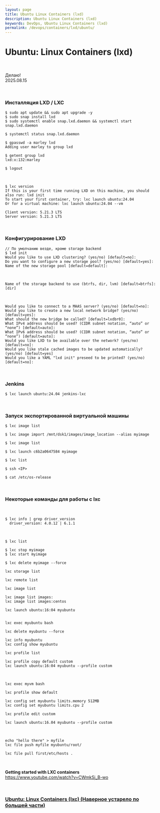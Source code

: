 ```yaml
---
layout: page
title: Ubuntu Linux Containers (lxd)
description: Ubuntu Linux Containers (lxd)
keywords: DevOps, Ubuntu Linux Containers (lxd)
permalink: /devops/containers/lxd/ubuntu/
---
```


# Ubuntu: Linux Containers (lxd)

<br/>

Делаю!  
2025.08.15

<br/>

### Инсталляция LXD / LXC

```
$ sudo apt update && sudo apt upgrade -y
$ sudo snap install lxd
$ sudo systemctl enable snap.lxd.daemon && systemctl start snap.lxd.daemon

$ systemctl status snap.lxd.daemon

$ gpasswd -a marley lxd
Adding user marley to group lxd

$ getent group lxd
lxd:x:132:marley

$ logout
```

<br/>

```
$ lxc version
If this is your first time running LXD on this machine, you should also run: lxd init
To start your first container, try: lxc launch ubuntu:24.04
Or for a virtual machine: lxc launch ubuntu:24.04 --vm

Client version: 5.21.3 LTS
Server version: 5.21.3 LTS
```

<br/>

### Конфигурирование LXD

```
// По умолчанию везде, кроме storage backend
$ lxd init
Would you like to use LXD clustering? (yes/no) [default=no]:
Do you want to configure a new storage pool? (yes/no) [default=yes]:
Name of the new storage pool [default=default]:
```

<br/>

```
Name of the storage backend to use (btrfs, dir, lvm) [default=btrfs]: [dir]
```

<br/>

```
Would you like to connect to a MAAS server? (yes/no) [default=no]:
Would you like to create a new local network bridge? (yes/no) [default=yes]:
What should the new bridge be called? [default=lxdbr0]:
What IPv4 address should be used? (CIDR subnet notation, “auto” or “none”) [default=auto]:
What IPv6 address should be used? (CIDR subnet notation, “auto” or “none”) [default=auto]:
Would you like LXD to be available over the network? (yes/no) [default=no]:
Would you like stale cached images to be updated automatically? (yes/no) [default=yes]
Would you like a YAML "lxd init" preseed to be printed? (yes/no) [default=no]:
```


<br/>

### Jenkins

```
$ lxc launch ubuntu:24.04 jenkins-lxc
```







<br/>

### Запуск экспортированной виртуальной машины

```
$ lxc image list
```

```
$ lxc image import /mnt/dsk1/images/image_location --alias myimage
```

```
$ lxc image list
```

```
$ lxc launch c6b2a0647584 myimage
```

```
$ lxc list
```

```
$ ssh <IP>

$ cat /etc/os-release
```

<br/>

### Некоторые команды для работы с lxc

<br/>

```
$ lxc info | grep driver_version
  driver_version: 4.0.12 | 6.1.1
```

<br/>

```
$ lxc list

$ lxc stop myimage
$ lxc start myimage

$ lxc delete myimage --force

lxc storage list

lxc remote list

lxc image list

lxc image list images:
lxc image list images:centos

lxc launch ubuntu:16:04 myubuntu


lxc exec myubuntu bash

lxc delete myubuntu --force

lxc info myubuntu
lxc config show myubuntu

lxc profile list

lxc profile copy default custom
lxc launch ubuntu:16:04 myubuntu --profile custom
```

<br/>

```
lxc exec myvm bash

lxc profile show default

lxc config set myubuntu limits.memory 512MB
lxc config set myubuntu limits.cpu 2

lxc profile edit custom

lxc launch ubuntu:16.04 myubuntu --profile custom
```

<br/>

```
echo "hello there" > myfile
lxc file push myfile myubuntu/root/

lxc file pull first/etc/hosts .
```

<!-- <br/>

```
// Error: Image with same fingerprint already exists
``` -->

<br/>

**Getting started with LXC containers**  
https://www.youtube.com/watch?v=CWmkSj_B-wo

<br/>

### [Ubuntu: Linux Containers (lxc) (Наверное устарело по большей части)](/devops/containers/lxd/ubuntu/archive/)
